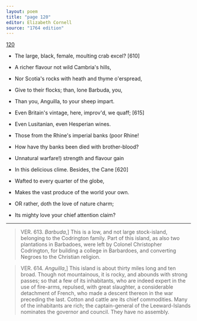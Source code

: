 ```yaml
---
layout: poem
title: "page 120"
editor: Elizabeth Cornell
source: "1764 edition"
---
```


[120]()


- The large, black, female, moulting crab excel? [610]
- A richer flavour not wild Cambria's hills,
- Nor Scotia's rocks with heath and thyme o'erspread,
- Give to their flocks; than, lone Barbuda, you,
- Than you, Anguilla, to your sheep impart.
- Even Britain's vintage, here, improv'd, we quaff; [615]
- Even Lusitanian, even Hesperian wines.
- Those from the Rhine's imperial banks (poor Rhine!
- How have thy banks been died with brother-blood?
- Unnatural warfare!\) strength and flavour gain
- In this delicious clime. Besides, the Cane [620]
- Wafted to every quarter of the globe,
- Makes the vast produce of the world your own.

- OR rather, doth the love of nature charm;
- Its mighty love your chief attention claim?

---

> VER. 613. *Barbuda*,] This is a low, and not large stock-island, belonging to the Codrington family. Part of this island, as also two plantations in Barbadoes, were left by Colonel Christopher Codrington, for building a college in Barbardoes, and converting Negroes to the Christian religion.

> VER. 614. *Anguilla*,] This island is about thirty miles long and ten broad. Though not mountainous, it is rocky, and abounds with strong passes; so that a few of its inhabitants, who are indeed expert in the use of fire-arms, repulsed, with great slaughter, a considerable detachment of French, who made a descent thereon in the war preceding the last. Cotton and cattle are its chief commodities. Many of the inhabitants are rich; the captain-general of the Leeward-Islands nominates the governor and council. They have no assembly.
